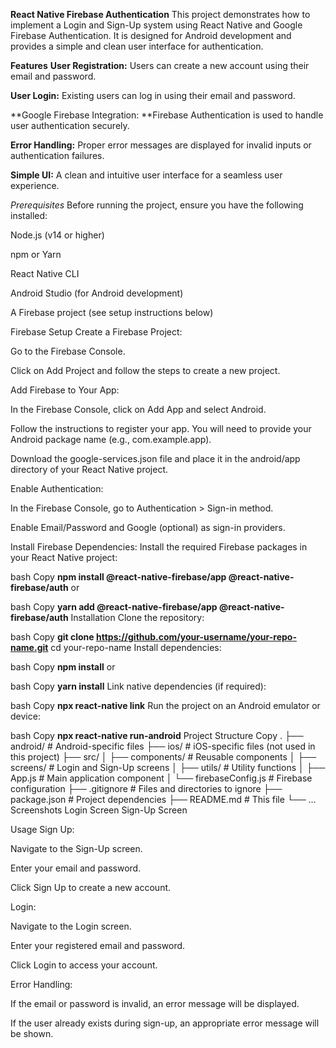**React Native Firebase Authentication**
This project demonstrates how to implement a Login and Sign-Up system using React Native and Google Firebase Authentication. It is designed for Android development and provides a simple and clean user interface for authentication.

**Features**
**User Registration:** Users can create a new account using their email and password.

**User Login:** Existing users can log in using their email and password.

**Google Firebase Integration: **Firebase Authentication is used to handle user authentication securely.

**Error Handling:** Proper error messages are displayed for invalid inputs or authentication failures.

**Simple UI:** A clean and intuitive user interface for a seamless user experience.

_Prerequisites_
Before running the project, ensure you have the following installed:

Node.js (v14 or higher)

npm or Yarn

React Native CLI

Android Studio (for Android development)

A Firebase project (see setup instructions below)

Firebase Setup
Create a Firebase Project:

Go to the Firebase Console.

Click on Add Project and follow the steps to create a new project.

Add Firebase to Your App:

In the Firebase Console, click on Add App and select Android.

Follow the instructions to register your app. You will need to provide your Android package name (e.g., com.example.app).

Download the google-services.json file and place it in the android/app directory of your React Native project.

Enable Authentication:

In the Firebase Console, go to Authentication > Sign-in method.

Enable Email/Password and Google (optional) as sign-in providers.

Install Firebase Dependencies:
Install the required Firebase packages in your React Native project:

bash
Copy
**npm install @react-native-firebase/app @react-native-firebase/auth**
or

bash
Copy
**yarn add @react-native-firebase/app @react-native-firebase/auth**
Installation
Clone the repository:

bash
Copy
**git clone https://github.com/your-username/your-repo-name.git**
cd your-repo-name
Install dependencies:

bash
Copy
**npm install**
or

bash
Copy
**yarn install**
Link native dependencies (if required):

bash
Copy
**npx react-native link**
Run the project on an Android emulator or device:

bash
Copy
**npx react-native run-android**
Project Structure
Copy
.
├── android/                  # Android-specific files
├── ios/                      # iOS-specific files (not used in this project)
├── src/
│   ├── components/           # Reusable components
│   ├── screens/              # Login and Sign-Up screens
│   ├── utils/                # Utility functions
│   ├── App.js                # Main application component
│   └── firebaseConfig.js     # Firebase configuration
├── .gitignore                # Files and directories to ignore
├── package.json              # Project dependencies
├── README.md                 # This file
└── ...
Screenshots
Login Screen
Sign-Up Screen

Usage
Sign Up:

Navigate to the Sign-Up screen.

Enter your email and password.

Click Sign Up to create a new account.

Login:

Navigate to the Login screen.

Enter your registered email and password.

Click Login to access your account.

Error Handling:

If the email or password is invalid, an error message will be displayed.

If the user already exists during sign-up, an appropriate error message will be shown.
